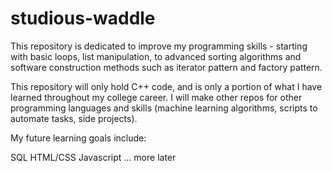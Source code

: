 # studious-waddle

This repository is dedicated to improve my programming skills - starting with basic loops, list manipulation, to advanced sorting algorithms and software construction methods such as iterator pattern and factory pattern.

This repository will only hold C++ code, and is only a portion of what I have learned throughout my college career. I will make other repos for other programming languages and skills (machine learning algorithms, scripts to automate tasks, side projects). 

My future learning goals include: 

SQL
HTML/CSS
Javascript 
... more later 
